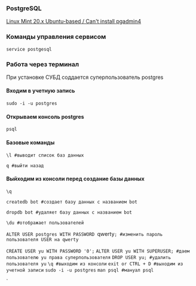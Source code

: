 

### PostgreSQL

[Linux Mint 20.x Ubuntu-based / Can't install pgadmin4](https://stackoverflow.com/questions/68777587/linux-mint-20-x-ubuntu-based-cant-install-pgadmin4)


### Команды управления сервисом
`service postgesql`

### Работа через терминал
При установке СУБД соддается суперпользователь postgres

#### Входим в учетную запись
`sudo -i -u postgres`

#### Открываем консоль postgres
`psql`

#### Базовые команды
`\l #выводит список баз данных`

`q #выйти назад`

#### Выйходим из консоли перед создание базы данных
`\q`

`createdb bot #создает базу данных с названием bot`

`dropdb bot #удаляет базу данных с названием bot`

`\du #отображает пользователей`

`ALTER USER postgres WITH PASSWORD `qwerty`; #изменить пароль пользователя USER на qwerty`

`CREATE USER yu WITH PASSWORD '0';`
`ALTER USER yu WITH SUPERUSER; #даем пользователю yu права суперпользователя`
`DROP USER yu; #удалить пользователя yu`
`\q #выходим из консоли`
`exit or CTRL + D #выходим из учетной записи`
`sudo -i -u postgres`
`man psql #мануал psql`











`






 


 

 